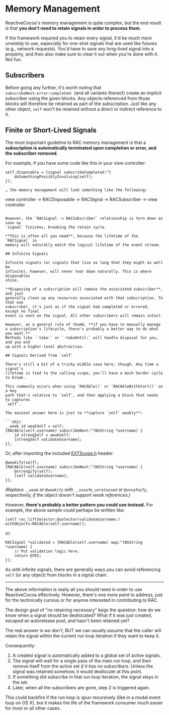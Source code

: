 # Memory Management

ReactiveCocoa's memory management is quite complex, but the end result is that
**you don't need to retain signals in order to process them**.

If the framework required you to retain every signal, it'd be much more unwieldy
to use, especially for one-shot signals that are used like futures (e.g.,
network requests). You'd have to save any long-lived signal into a property, and
then also make sure to clear it out when you're done with it. Not fun.

## Subscribers

Before going any further, it's worth noting that
`subscribeNext:error:completed:` (and all variants thereof) create an _implicit_
subscriber using the given blocks. Any objects referenced from those blocks will
therefore be retained as part of the subscription. Just like any other object,
`self` won't be retained without a direct or indirect reference to it.

## Finite or Short-Lived Signals

The most important guideline to RAC memory management is that a **subscription
is automatically terminated upon completion or error, and the subscriber
removed**.

For example, if you have some code like this in your view controller:

```objc
self.disposable = [signal subscribeCompleted:^{
    doSomethingPossiblyInvolving(self);
}];

… the memory management will look something like the following:

```
view controller -> RACDisposable -> RACSignal -> RACSubscriber -> view controller
```

However, the `RACSignal -> RACSubscriber` relationship is torn down as soon as
`signal` finishes, breaking the retain cycle.

**This is often all you need**, because the lifetime of the `RACSignal` in
memory will naturally match the logical lifetime of the event stream.

## Infinite Signals

Infinite signals (or signals that live so long that they might as well be
infinite), however, will never tear down naturally. This is where disposables
shine.

**Disposing of a subscription will remove the associated subscriber**, and just
generally clean up any resources associated with that subscription. To that one
subscriber, it's just as if the signal had completed or errored, except no final
event is sent on the signal. All other subscribers will remain intact.

However, as a general rule of thumb, **if you have to manually manage
a subscription's lifecycle, there's probably a better way to do what you want.**
Methods like `-take:` or `-takeUntil:` will handle disposal for you, and you end
up with a higher-level abstraction.

## Signals Derived from `self`

There's still a bit of a tricky middle case here, though. Any time a signal's
lifetime is tied to the calling scope, you'll have a much harder cycle to break.

This commonly occurs when using `RACAble()` or `RACAbleWithStart()` on a key
path that's relative to `self`, and then applying a block that needs to captures
`self`.

The easiest answer here is just to **capture `self` weakly**:

```objc
__weak id weakSelf = self;
[RACAble(self.username) subscribeNext:^(NSString *username) {
    id strongSelf = weakSelf;
    [strongSelf validateUsername];
}];
```

Or, after importing the included
[EXTScope.h](https://github.com/jspahrsummers/libextobjc/blob/master/extobjc/EXTScope.h)
header:

```objc
@weakify(self);
[RACAble(self.username) subscribeNext:^(NSString *username) {
    @strongify(self);
    [self validateUsername];
}];
```

_(Replace `__weak` or `@weakify` with `__unsafe_unretained` or `@unsafeify`,
respectively, if the object doesn't support weak references.)_

However, **there's probably a better pattern you could use instead.** For
example, the above sample could perhaps be written like:

```objc
[self rac_liftSelector:@selector(validateUsername:) withObjects:RACAble(self.username)];
```

or:

```objc
RACSignal *validated = [RACAble(self.username) map:^(NSString *username) {
    // Put validation logic here.
    return @YES;
}];
```

As with infinite signals, there are generally ways you can avoid referencing
`self` (or any object) from blocks in a signal chain.

----

The above information is really all you should need in order to use
ReactiveCocoa effectively. However, there's one more point to address, just for
the technically curious or for anyone interested in contributing to RAC.

The design goal of "no retaining necessary" begs the question: how do we know
when a signal should be deallocated? What if it was just created, escaped an
autorelease pool, and hasn't been retained yet?

The real answer is _we don't_, BUT we can usually assume that the caller will
retain the signal within the current run loop iteration if they want to keep it.

Consequently:

 1. A created signal is automatically added to a global set of active signals.
 2. The signal will wait for a single pass of the main run loop, and then remove
    itself from the active set _if it has no subscribers_. Unless the signal was
    retained somehow, it would deallocate at this point.
 3. If something did subscribe in that run loop iteration, the signal stays in
    the set.
 4. Later, when all the subscribers are gone, step 2 is triggered again.

This could backfire if the run loop is spun recursively (like in a modal event
loop on OS X), but it makes the life of the framework consumer much easier for
most or all other cases.
